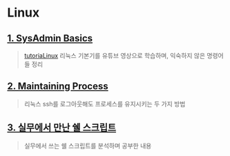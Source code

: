 # Linux

## [1. SysAdmin Basics](https://github.com/Integerous/TIL/blob/master/Linux/SysAdminBasics.md)
>[tutoriaLinux](https://www.youtube.com/watch?v=bju_FdCo42w&list=PLtK75qxsQaMLZSo7KL-PmiRarU7hrpnwK) 리눅스 기본기를 유튜브 영상으로 학습하며, 익숙하지 않은 명령어들 정리

## [2. Maintaining Process](https://github.com/Integerous/TIL/blob/master/Linux/Maintaining_Process.md)
>리눅스 ssh를 로그아웃해도 프로세스를 유지시키는 두 가지 방법

## [3. 실무에서 만난 쉘 스크립트](https://github.com/Integerous/TIL/blob/master/Linux/Shell_Script_Study.md)
>실무에서 쓰는 쉘 스크립트를 분석하며 공부한 내용
